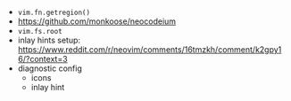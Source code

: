 - `vim.fn.getregion()`
- <https://github.com/monkoose/neocodeium>
- `vim.fs.root`
- inlay hints setup: <https://www.reddit.com/r/neovim/comments/16tmzkh/comment/k2gpy16/?context=3>
- diagnostic config 
	- icons
	- inlay hint
